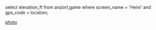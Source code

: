 select elevation_ft from airport,game where screen_name = 'Heini' and gps_code = location;

[photo](Week3_q4_photo.png)